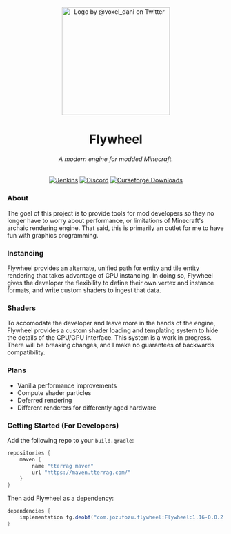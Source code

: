 <div align="center">
<img src="https://i.imgur.com/yVFgPpr.png" alt="Logo by @voxel_dani on Twitter" width="250">
<h1>Flywheel</h1>
<h6>A modern engine for modded Minecraft.</h6>
<a href='https://ci.tterrag.com/job/Flywheel/job/Forge/job/1.16/'><img src='https://ci.tterrag.com/job/Flywheel/job/Forge/job/1.16/badge/icon' alt="Jenkins"></a>
<a href="https://discord.gg/xjD59ThnXy"><img src="https://img.shields.io/discord/841464837406195712?color=5865f2&label=Discord&style=flat" alt="Discord"></a>
<a href="https://www.curseforge.com/minecraft/mc-mods/flywheel"><img src="http://cf.way2muchnoise.eu/486392.svg" alt="Curseforge Downloads"></a>
<br>
</div>

### About

The goal of this project is to provide tools for mod developers so they no longer have to worry about performance, or
limitations of Minecraft's archaic rendering engine. That said, this is primarily an outlet for me to have fun with
graphics programming.

### Instancing

Flywheel provides an alternate, unified path for entity and tile entity rendering that takes advantage of GPU
instancing. In doing so, Flywheel gives the developer the flexibility to define their own vertex and instance formats,
and write custom shaders to ingest that data.

### Shaders

To accomodate the developer and leave more in the hands of the engine, Flywheel provides a custom shader loading and
templating system to hide the details of the CPU/GPU interface. This system is a work in progress. There will be
breaking changes, and I make no guarantees of backwards compatibility.

### Plans

- Vanilla performance improvements
- Compute shader particles
- Deferred rendering
- Different renderers for differently aged hardware

### Getting Started (For Developers)

Add the following repo to your `build.gradle`:

```groovy
repositories {
    maven {
        name "tterrag maven"
        url "https://maven.tterrag.com/"
    }
}
```

Then add Flywheel as a dependency:

```groovy
dependencies {
    implementation fg.deobf("com.jozufozu.flywheel:Flywheel:1.16-0.0.2.9")
}
```

